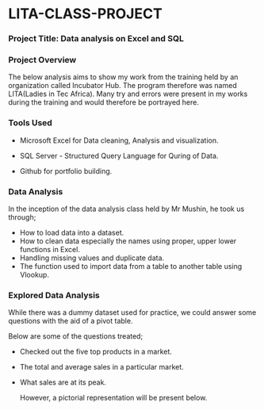 # LITA-CLASS-PROJECT

### Project Title: Data analysis on Excel and SQL
### Project Overview

The below analysis aims to show my work from the training held by an organization called Incubator Hub. The program therefore was named LITA(Ladies in Tec Africa).
Many try and errors were present in my works during the training and would therefore be portrayed here.

### Tools Used
- Microsoft Excel for Data cleaning, Analysis and visualization.
  
- SQL Server - Structured Query Language for Quring of Data.

- Github for portfolio building.
 
### Data Analysis
In the inception of the data analysis class held by Mr Mushin, he took us through;
 - How to load data into a dataset.
 - How to clean data especially the names using proper, upper lower functions in Excel.
 - Handling missing values and duplicate data.
 - The function used to import data from a table to another table using Vlookup.

### Explored Data Analysis
While there was a dummy dataset used for practice, we could answer some questions with the aid of a pivot table.

Below are some of the questions treated;
- Checked out the five top products in a market.
- The total and average sales in a particular market.
- What sales are at its peak.
  
  However, a pictorial representation will be present below.


